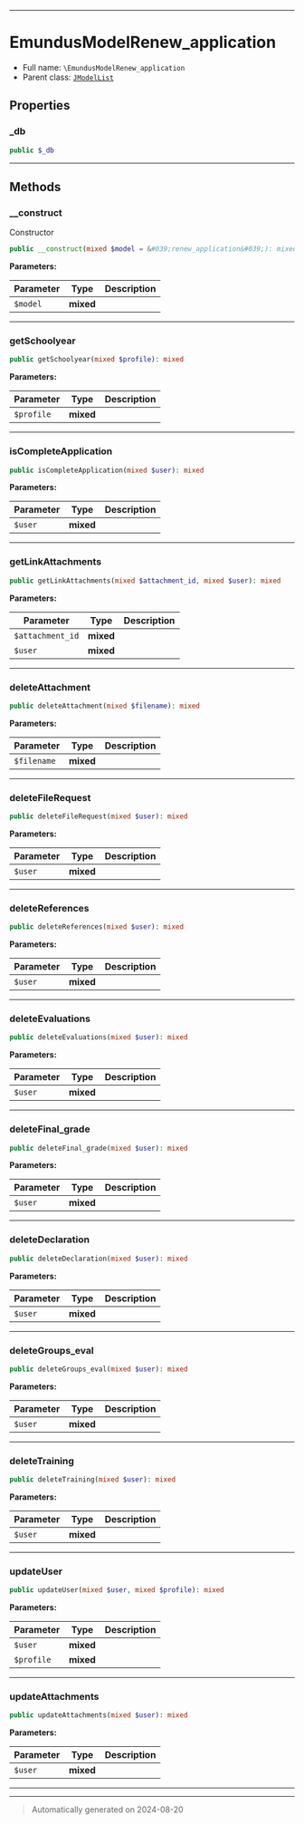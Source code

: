 ***

# EmundusModelRenew_application





* Full name: `\EmundusModelRenew_application`
* Parent class: [`JModelList`](./JModelList.md)



## Properties


### _db



```php
public $_db
```






***

## Methods


### __construct

Constructor

```php
public __construct(mixed $model = &#039;renew_application&#039;): mixed
```








**Parameters:**

| Parameter | Type | Description |
|-----------|------|-------------|
| `$model` | **mixed** |  |





***

### getSchoolyear



```php
public getSchoolyear(mixed $profile): mixed
```








**Parameters:**

| Parameter | Type | Description |
|-----------|------|-------------|
| `$profile` | **mixed** |  |





***

### isCompleteApplication



```php
public isCompleteApplication(mixed $user): mixed
```








**Parameters:**

| Parameter | Type | Description |
|-----------|------|-------------|
| `$user` | **mixed** |  |





***

### getLinkAttachments



```php
public getLinkAttachments(mixed $attachment_id, mixed $user): mixed
```








**Parameters:**

| Parameter | Type | Description |
|-----------|------|-------------|
| `$attachment_id` | **mixed** |  |
| `$user` | **mixed** |  |





***

### deleteAttachment



```php
public deleteAttachment(mixed $filename): mixed
```








**Parameters:**

| Parameter | Type | Description |
|-----------|------|-------------|
| `$filename` | **mixed** |  |





***

### deleteFileRequest



```php
public deleteFileRequest(mixed $user): mixed
```








**Parameters:**

| Parameter | Type | Description |
|-----------|------|-------------|
| `$user` | **mixed** |  |





***

### deleteReferences



```php
public deleteReferences(mixed $user): mixed
```








**Parameters:**

| Parameter | Type | Description |
|-----------|------|-------------|
| `$user` | **mixed** |  |





***

### deleteEvaluations



```php
public deleteEvaluations(mixed $user): mixed
```








**Parameters:**

| Parameter | Type | Description |
|-----------|------|-------------|
| `$user` | **mixed** |  |





***

### deleteFinal_grade



```php
public deleteFinal_grade(mixed $user): mixed
```








**Parameters:**

| Parameter | Type | Description |
|-----------|------|-------------|
| `$user` | **mixed** |  |





***

### deleteDeclaration



```php
public deleteDeclaration(mixed $user): mixed
```








**Parameters:**

| Parameter | Type | Description |
|-----------|------|-------------|
| `$user` | **mixed** |  |





***

### deleteGroups_eval



```php
public deleteGroups_eval(mixed $user): mixed
```








**Parameters:**

| Parameter | Type | Description |
|-----------|------|-------------|
| `$user` | **mixed** |  |





***

### deleteTraining



```php
public deleteTraining(mixed $user): mixed
```








**Parameters:**

| Parameter | Type | Description |
|-----------|------|-------------|
| `$user` | **mixed** |  |





***

### updateUser



```php
public updateUser(mixed $user, mixed $profile): mixed
```








**Parameters:**

| Parameter | Type | Description |
|-----------|------|-------------|
| `$user` | **mixed** |  |
| `$profile` | **mixed** |  |





***

### updateAttachments



```php
public updateAttachments(mixed $user): mixed
```








**Parameters:**

| Parameter | Type | Description |
|-----------|------|-------------|
| `$user` | **mixed** |  |





***


***
> Automatically generated on 2024-08-20
